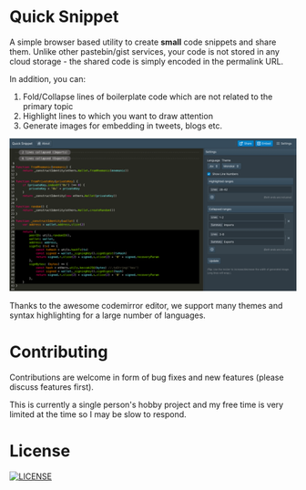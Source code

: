 # Quick Snippet

A simple browser based utility to create **small** code snippets and share them. Unlike other pastebin/gist services, your code is not stored in any cloud storage - the shared code is simply encoded in the permalink URL.

In addition, you can: 

1. Fold/Collapse lines of boilerplate code which are not related to the primary topic
2. Highlight lines to which you want to draw attention
3. Generate images for embedding in tweets, blogs etc.

[![Screenshot](./assets/screenshot.png)](https://lorefnon.me/quick-snippet/)

Thanks to the awesome codemirror editor, we support many themes and syntax highlighting for a large number of languages.

# Contributing

Contributions are welcome in form of bug fixes and new features (please discuss features first).

This is currently a single person's hobby project and my free time is very limited at the time so I may be slow to respond.

# License

[![LICENSE](https://www.gnu.org/graphics/gplv3-127x51.png)](https://www.gnu.org/licenses/gpl-3.0.en.html)
